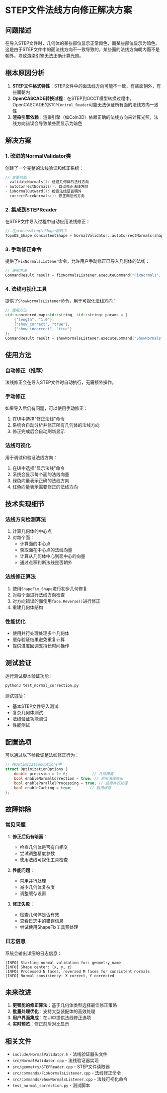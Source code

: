 # STEP文件法线方向修正解决方案

## 问题描述

在导入STEP文件时，几何体的某些部位显示正常颜色，而某些部位显示为暗色。这是由于STEP文件中的面法线方向不一致导致的，某些面的法线方向朝内而不是朝外，导致渲染引擎无法正确计算光照。

## 根本原因分析

1. **STEP文件格式特性**：STEP文件中的面法线方向可能不一致，有些面朝外，有些面朝内
2. **OpenCASCADE转换过程**：在STEP到OCCT模型转换过程中，OpenCASCADE的`STEPControl_Reader`可能无法保证所有面的法线方向一致性
3. **渲染引擎依赖**：渲染引擎（如Coin3D）依赖正确的法线方向来计算光照，法线方向错误会导致某些面显示为暗色

## 解决方案

### 1. 改进的NormalValidator类

创建了一个完整的法线验证和修正系统：

```cpp
// 主要功能
- validateNormals(): 验证几何体的法线方向
- autoCorrectNormals(): 自动修正法线方向
- isNormalOutward(): 检查法线是否朝外
- correctFaceNormals(): 修正面法线方向
```

### 2. 集成到STEPReader

在STEP文件导入过程中自动应用法线修正：

```cpp
// 在processSingleShape函数中
TopoDS_Shape consistentShape = NormalValidator::autoCorrectNormals(shape, name);
```

### 3. 手动修正命令

提供了`FixNormalsListener`命令，允许用户手动修正已导入几何体的法线：

```cpp
// 使用方法
CommandResult result = fixNormalsListener.executeCommand("FixNormals", {});
```

### 4. 法线可视化工具

提供了`ShowNormalsListener`命令，用于可视化法线方向：

```cpp
// 使用方法
std::unordered_map<std::string, std::string> params = {
    {"length", "1.0"},
    {"show_correct", "true"},
    {"show_incorrect", "true"}
};
CommandResult result = showNormalsListener.executeCommand("ShowNormals", params);
```

## 使用方法

### 自动修正（推荐）

法线修正会在导入STEP文件时自动执行，无需额外操作。

### 手动修正

如果导入后仍有问题，可以使用手动修正：

1. 在UI中选择"修正法线"命令
2. 系统会自动分析并修正所有几何体的法线方向
3. 修正完成后会自动刷新显示

### 法线可视化

用于调试和验证法线方向：

1. 在UI中选择"显示法线"命令
2. 系统会显示每个面的法线向量
3. 绿色向量表示正确的法线方向
4. 红色向量表示需要修正的法线方向

## 技术实现细节

### 法线方向检测算法

1. 计算几何体的中心点
2. 对每个面：
   - 计算面的中心点
   - 获取面在中心点的法线向量
   - 计算从几何体中心到面中心的向量
   - 通过点积判断法线是否朝外

### 法线修正算法

1. 使用`ShapeFix_Shape`进行初步几何修复
2. 对每个面进行法线方向检查
3. 对方向错误的面使用`face.Reverse()`进行修正
4. 重建几何体结构

### 性能优化

- 使用并行处理处理多个几何体
- 缓存验证结果避免重复计算
- 提供进度回调支持长时间操作

## 测试验证

运行测试脚本验证功能：

```bash
python3 test_normal_correction.py
```

测试包括：
- 基本STEP文件导入测试
- 复杂几何体测试
- 法线验证功能测试
- 性能测试

## 配置选项

可以通过以下参数调整法线修正行为：

```cpp
// 在OptimizationOptions中
struct OptimizationOptions {
    double precision = 1e-6;           // 几何精度
    bool enableNormalCorrection = true; // 启用法线修正
    bool enableParallelProcessing = true; // 启用并行处理
    bool enableCaching = true;        // 启用缓存
};
```

## 故障排除

### 常见问题

1. **修正后仍有暗面**：
   - 检查几何体是否有自相交
   - 尝试调整精度参数
   - 使用法线可视化工具检查

2. **性能问题**：
   - 禁用并行处理
   - 减少几何体复杂度
   - 调整缓存设置

3. **修正失败**：
   - 检查几何体是否有效
   - 查看日志中的错误信息
   - 尝试使用ShapeFix工具预处理

### 日志信息

系统会输出详细的日志信息：

```
[INFO] Starting normal validation for: geometry_name
[INFO] Shape center: (x, y, z)
[INFO] Processed N faces, reversed M faces for consistent normals
[INFO] Normal consistency: X correct, Y corrected
```

## 未来改进

1. **更智能的修正算法**：基于几何体类型选择最佳修正策略
2. **批量处理优化**：支持大型装配体的高效处理
3. **用户界面集成**：在UI中提供法线修正选项
4. **实时预览**：修正前后对比显示

## 相关文件

- `include/NormalValidator.h` - 法线验证器头文件
- `src/NormalValidator.cpp` - 法线验证器实现
- `src/geometry/STEPReader.cpp` - STEP文件读取器
- `src/commands/FixNormalsListener.cpp` - 法线修正命令
- `src/commands/ShowNormalsListener.cpp` - 法线可视化命令
- `test_normal_correction.py` - 测试脚本